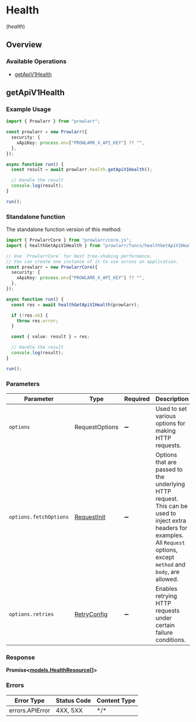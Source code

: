 # Health
(*health*)

## Overview

### Available Operations

* [getApiV1Health](#getapiv1health)

## getApiV1Health

### Example Usage

```typescript
import { Prowlarr } from "prowlarr";

const prowlarr = new Prowlarr({
  security: {
    xApiKey: process.env["PROWLARR_X_API_KEY"] ?? "",
  },
});

async function run() {
  const result = await prowlarr.health.getApiV1Health();

  // Handle the result
  console.log(result);
}

run();
```

### Standalone function

The standalone function version of this method:

```typescript
import { ProwlarrCore } from "prowlarr/core.js";
import { healthGetApiV1Health } from "prowlarr/funcs/healthGetApiV1Health.js";

// Use `ProwlarrCore` for best tree-shaking performance.
// You can create one instance of it to use across an application.
const prowlarr = new ProwlarrCore({
  security: {
    xApiKey: process.env["PROWLARR_X_API_KEY"] ?? "",
  },
});

async function run() {
  const res = await healthGetApiV1Health(prowlarr);

  if (!res.ok) {
    throw res.error;
  }

  const { value: result } = res;

  // Handle the result
  console.log(result);
}

run();
```

### Parameters

| Parameter                                                                                                                                                                      | Type                                                                                                                                                                           | Required                                                                                                                                                                       | Description                                                                                                                                                                    |
| ------------------------------------------------------------------------------------------------------------------------------------------------------------------------------ | ------------------------------------------------------------------------------------------------------------------------------------------------------------------------------ | ------------------------------------------------------------------------------------------------------------------------------------------------------------------------------ | ------------------------------------------------------------------------------------------------------------------------------------------------------------------------------ |
| `options`                                                                                                                                                                      | RequestOptions                                                                                                                                                                 | :heavy_minus_sign:                                                                                                                                                             | Used to set various options for making HTTP requests.                                                                                                                          |
| `options.fetchOptions`                                                                                                                                                         | [RequestInit](https://developer.mozilla.org/en-US/docs/Web/API/Request/Request#options)                                                                                        | :heavy_minus_sign:                                                                                                                                                             | Options that are passed to the underlying HTTP request. This can be used to inject extra headers for examples. All `Request` options, except `method` and `body`, are allowed. |
| `options.retries`                                                                                                                                                              | [RetryConfig](../../lib/utils/retryconfig.md)                                                                                                                                  | :heavy_minus_sign:                                                                                                                                                             | Enables retrying HTTP requests under certain failure conditions.                                                                                                               |

### Response

**Promise\<[models.HealthResource[]](../../models/.md)\>**

### Errors

| Error Type      | Status Code     | Content Type    |
| --------------- | --------------- | --------------- |
| errors.APIError | 4XX, 5XX        | \*/\*           |